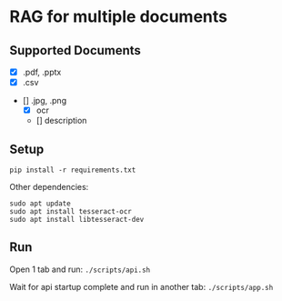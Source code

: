 # RAG for multiple documents

## Supported Documents
- [x] .pdf, .pptx
- [x] .csv
- [] .jpg, .png
  - [x] ocr
  - [] description

## Setup
```
pip install -r requirements.txt
```

Other dependencies:
```
sudo apt update
sudo apt install tesseract-ocr
sudo apt install libtesseract-dev
```

## Run
Open 1 tab and run:
`./scripts/api.sh`

Wait for api startup complete and run in another tab:
`./scripts/app.sh`